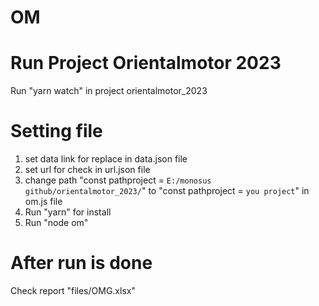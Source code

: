 # OM

# Run Project Orientalmotor 2023
Run "yarn watch" in project orientalmotor_2023

# Setting file
1. set data link for replace in data.json file
2. set url for check in url.json file
3. change path "const pathproject = `E:/monosus github/orientalmotor_2023/`" to "const pathproject = `you project`" in om.js file
4. Run "yarn" for install
5. Run "node om"

# After run is done
Check report "files/OMG.xlsx"